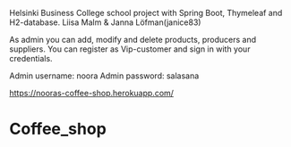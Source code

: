 Helsinki Business College school project with Spring Boot, Thymeleaf and H2-database.
Liisa Malm & Janna Löfman(janice83)

As admin you can add, modify and delete products, producers and suppliers.
You can register as Vip-customer and sign in with your credentials.

Admin username: noora
Admin password: salasana

https://nooras-coffee-shop.herokuapp.com/

# Coffee_shop  
 

